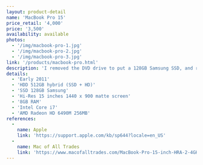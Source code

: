 ```yaml
---
layout: product-detail
name: 'MacBook Pro 15'
price_retail: '4,000'
price: '3,500'
availability: available
photos:
  - '/img/macbook-pro-1.jpg'
  - '/img/macbook-pro-2.jpg'
  - '/img/macbook-pro-3.jpg'
link: '/products/macbook-pro.html'
description: 'I removed the DVD drive to put a 128GB Samsung SSD, and replaced the original HD for a Hydrid 512GB HD (SSD + HD). Still an amazing piece of hardware.'
details:
  - 'Early 2011'
  - 'HDD 512GB hybrid (SSD + HD)'
  - 'SSD 128GB Samsung'
  - 'Hi-Res 15 inches 1440 x 900 matte screen'
  - '8GB RAM'
  - 'Intel Core i7'
  - 'AMD Radeon HD 6490M 256MB'
references:
  -
    name: Apple
    link: 'https://support.apple.com/kb/sp644?locale=en_US'
  -
    name: Mac of All Trades
    link: 'https://www.macofalltrades.com/MacBook-Pro-15-inch-HRA-2-4GHz-QCi7-Late-2011-p/mbp-15-24-l11hra.htm'
---
```

